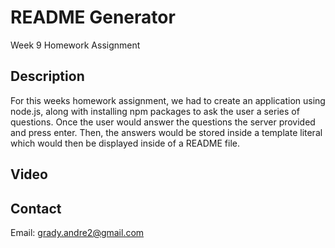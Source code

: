 # README Generator 

Week 9 Homework Assignment 

## Description

For this weeks homework assignment, we had to create an application using node.js, along with installing npm packages to ask the user a series of questions. Once the user would answer the questions the server provided and press enter. Then, the answers would be stored inside a template literal which would then be displayed inside of a README file.

## Video

## Contact
Email: grady.andre2@gmail.com

